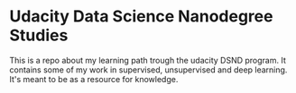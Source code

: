 # Udacity Data Science Nanodegree Studies

This is a repo about my learning path trough the udacity DSND program. It contains some of my work in supervised, unsupervised and deep learning. It's meant to be as a resource for knowledge. 
